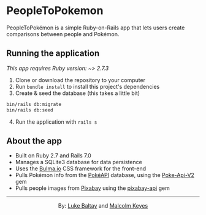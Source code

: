 # PeopleToPokemon

PeopleToPokémon is a simple Ruby-on-Rails app that lets users create comparisons between people and Pokémon.

## Running the application
*This app requires Ruby version: ~> 2.7.3*

1. Clone or download the repository to your computer
2. Run `bundle install` to install this project's dependencies
3. Create & seed the database (this takes a little bit)
```bash
bin/rails db:migrate
bin/rails db:seed
```
4. Run the application with `rails s`

## About the app
* Built on Ruby 2.7 and Rails 7.0
* Manages a SQLite3 database for data persistence
* Uses the [Bulma.io](https://bulma.io/) CSS framework for the front-end
* Pulls Pokémon info from the [PokéAPI](https://pokeapi.co/docs/v2) database, using the [Poke-Api-V2](https://github.com/rdavid1099/poke-api-v2) gem
* Pulls people images from [Pixabay](https://pixabay.com/) using the [pixabay-api](https://github.com/kimsuelim/pixabay) gem
---
<div align="center">By: <a href="https://github.com/lukebaltaycs">Luke Baltay</a> and <a href="https://github.com/malcolmk181">Malcolm Keyes</a></div>
